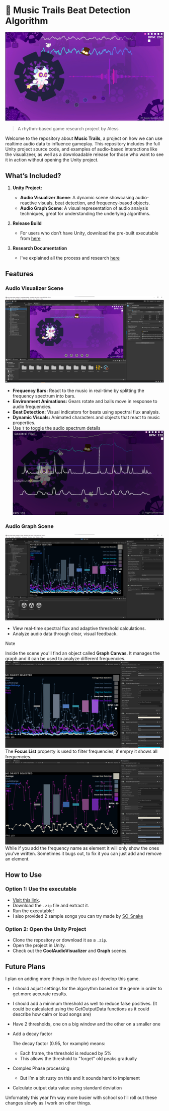 # 🎵 Music Trails Beat Detection Algorithm 
![Header](./github/header.png)

> A rhythm-based game research project by Aless 

Welcome to the repository about **Music Trails**, a project on how we can use realtime audio data to influence gameplay. This repository includes the full Unity project source code, and examples of audio-based interactions like the visualizeer, as well as a downloadable release for those who want to see it in action without opening the Unity project.  

## What’s Included?  

1. **Unity Project:**  
   - **Audio Visualizer Scene**: A dynamic scene showcasing audio-reactive visuals, beat detection, and frequency-based objects.  
   - **Audio Graph Scene**: A visual representation of audio analysis techniques, great for understanding the underlying algorithms.  

2. **Release Build**  
   - For users who don’t have Unity, download the pre-built executable from [here](https://cupflow-studios.itch.io/audio-visualizer)

3. **Research Documentation**  
   - I've explained all the process and research [here](https://deeply-dodo-5c9.notion.site/Music-Trails-Research-60fd7dc2b13c4d809a78fc6d103b411a?pvs=4)

## Features  

### Audio Visualizer Scene  
![Audio Visuliazer Scene](./github/visualizer-scene.png)
- **Frequency Bars:** React to the music in real-time by splitting the frequency spectrum into bars.  
- **Environment Animations:** Gears rotate and balls move in response to audio frequencies.  
- **Beat Detection:** Visual indicators for beats using spectral flux analysis.  
- **Dynamic Visuals:** Animated characters and objects that react to music properties. 
- Use `T` to toggle the audio spectrum details 
![Spectrum Details](./github/flux-details.png)


### Audio Graph Scene  
![Audio Graph](./github/graph-scene.png)

- View real-time spectral flux and adaptive threshold calculations.  
- Analyze audio data through clear, visual feedback.  

> [!NOTE]
> Inside the scene you'll find an object called **Graph Canvas**. 
> It manages the graph and it can be used to analyze different frequencies.
> ![Focus List Empty](./github/focus-list.png)
> The **Focus List** property is used to filter frequencies, if empry it shows all frequencies.
> ![Focus List Filter](./github/focus-list-filtered.png)
> While if you add the frequency name as element it will only show the ones you've written.
> Sometimes it bugs out, to fix it you can just add and remove an element.

## How to Use  

### Option 1: Use the executable  
- [Visit this link](https://cupflow-studios.itch.io/audio-visualizer).  
- Download the `.zip` file and extract it.  
- Run the executable!
- I also provided 2 sample songs you can try made by [SO_Snake](https://www.youtube.com/@SO_Snake)

### Option 2: Open the Unity Project  
- Clone the repository or download it as a `.zip`.  
- Open the project in Unity.  
- Check out the **CoolAudioVisualizer** and **Graph** scenes.  

## Future Plans  

I plan on adding more things in the future as I develop this game.

- I should adjust settings for the algorythm based on the genre in order to get more accurate results.
- I should add a minimum threshold as well to reduce false positives. (It could be calculated using the GetOutputData functions as it could describe how calm or loud songs are)
- Have 2 thresholds, one on a big window and the other on a smaller one
- Add a decay factor
    
    The decay factor (0.95, for example) means:
    
    - Each frame, the threshold is reduced by 5%
    - This allows the threshold to "forget" old peaks gradually
- Complex Phase processing
    - But I’m a bit rusty on this and It sounds hard to implement
- Calculate output data value using standard deviation

Unfornately this year I’m way more busier with school so I’ll roll out these changes slowly as I work on other things.
